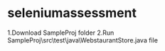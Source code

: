 # seleniumassessment
1.Download SampleProj folder
2.Run SampleProj\src\test\java\WebstaurantStore.java file
